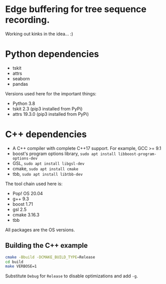 # Edge buffering for tree sequence recording.

Working out kinks in the idea... :)

# Python dependencies

* tskit
* attrs
* seaborn
* pandas

Versions used here for the important things:

* Python 3.8
* tskit 2.3 (pip3 installed from PyPi)
* attrs 19.3.0 (pip3 installed from PyPi)

# C++ dependencies

* A C++ compiler with complete C++17 support. For example, GCC >= 9.1
* boost's program options library, ``sudo apt install libboost-program-options-dev``
* GSL, `sudo apt install libgsl-dev`
* cmake, `sudo apt install cmake`
* tbb, `sudo apt install libtbb-dev`

The tool chain used here is:

* Pop! OS 20.04
* g++ 9.3
* boost 1.71
* gsl 2.5
* cmake 3.16.3
* tbb

All packages are the OS versions.

## Building the C++ example

```sh
cmake -Bbuild -DCMAKE_BUILD_TYPE=Release
cd build
make VERBOSE=1
```

Substitute `Debug` for `Release` to disable optimizations and add `-g`.
